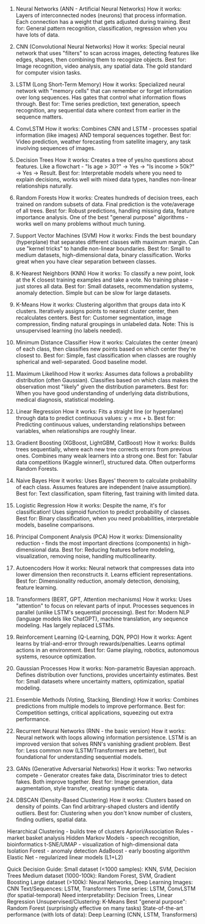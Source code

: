 1. Neural Networks (ANN - Artificial Neural Networks)
How it works: Layers of interconnected nodes (neurons) that process information. Each connection has a weight that gets adjusted during training.
Best for: General pattern recognition, classification, regression when you have lots of data.

2. CNN (Convolutional Neural Networks)
How it works: Special neural network that uses "filters" to scan across images, detecting features like edges, shapes, then combining them to recognize objects.
Best for: Image recognition, video analysis, any spatial data. The gold standard for computer vision tasks.

3. LSTM (Long Short-Term Memory)
How it works: Specialized neural network with "memory cells" that can remember or forget information over long sequences. Has gates that control what information flows through.
Best for: Time series prediction, text generation, speech recognition, any sequential data where context from earlier in the sequence matters.

4. ConvLSTM
How it works: Combines CNN and LSTM - processes spatial information (like images) AND temporal sequences together.
Best for: Video prediction, weather forecasting from satellite imagery, any task involving sequences of images.

5. Decision Trees
How it works: Creates a tree of yes/no questions about features. Like a flowchart - "Is age > 30?" → Yes → "Is income > 50k?" → Yes → Result.
Best for: Interpretable models where you need to explain decisions, works well with mixed data types, handles non-linear relationships naturally.

6. Random Forests
How it works: Creates hundreds of decision trees, each trained on random subsets of data. Final prediction is the vote/average of all trees.
Best for: Robust predictions, handling missing data, feature importance analysis. One of the best "general purpose" algorithms - works well on many problems without much tuning.

7. Support Vector Machines (SVM)
How it works: Finds the best boundary (hyperplane) that separates different classes with maximum margin. Can use "kernel tricks" to handle non-linear boundaries.
Best for: Small to medium datasets, high-dimensional data, binary classification. Works great when you have clear separation between classes.

8. K-Nearest Neighbors (KNN)
How it works: To classify a new point, look at the K closest training examples and take a vote. No training phase - just stores all data.
Best for: Small datasets, recommendation systems, anomaly detection. Simple but can be slow for large datasets.

9. K-Means
How it works: Clustering algorithm that groups data into K clusters. Iteratively assigns points to nearest cluster center, then recalculates centers.
Best for: Customer segmentation, image compression, finding natural groupings in unlabeled data. Note: This is unsupervised learning (no labels needed).

10. Minimum Distance Classifier
How it works: Calculates the center (mean) of each class, then classifies new points based on which center they're closest to.
Best for: Simple, fast classification when classes are roughly spherical and well-separated. Good baseline model.

11. Maximum Likelihood
How it works: Assumes data follows a probability distribution (often Gaussian). Classifies based on which class makes the observation most "likely" given the distribution parameters.
Best for: When you have good understanding of underlying data distributions, medical diagnosis, statistical modeling.

12. Linear Regression
How it works: Fits a straight line (or hyperplane) through data to predict continuous values: y = mx + b.
Best for: Predicting continuous values, understanding relationships between variables, when relationships are roughly linear.

1. Gradient Boosting (XGBoost, LightGBM, CatBoost)
How it works: Builds trees sequentially, where each new tree corrects errors from previous ones. Combines many weak learners into a strong one.
Best for: Tabular data competitions (Kaggle winner!), structured data. Often outperforms Random Forests.

2. Naive Bayes
How it works: Uses Bayes' theorem to calculate probability of each class. Assumes features are independent (naive assumption).
Best for: Text classification, spam filtering, fast training with limited data.

3. Logistic Regression
How it works: Despite the name, it's for classification! Uses sigmoid function to predict probability of classes.
Best for: Binary classification, when you need probabilities, interpretable models, baseline comparisons.

4. Principal Component Analysis (PCA)
How it works: Dimensionality reduction - finds the most important directions (components) in high-dimensional data.
Best for: Reducing features before modeling, visualization, removing noise, handling multicollinearity.

5. Autoencoders
How it works: Neural network that compresses data into lower dimension then reconstructs it. Learns efficient representations.
Best for: Dimensionality reduction, anomaly detection, denoising, feature learning.

6. Transformers (BERT, GPT, Attention mechanisms)
How it works: Uses "attention" to focus on relevant parts of input. Processes sequences in parallel (unlike LSTM's sequential processing).
Best for: Modern NLP (language models like ChatGPT), machine translation, any sequence modeling. Has largely replaced LSTMs.

7. Reinforcement Learning (Q-Learning, DQN, PPO)
How it works: Agent learns by trial-and-error through rewards/penalties. Learns optimal actions in an environment.
Best for: Game playing, robotics, autonomous systems, resource optimization.

8. Gaussian Processes
How it works: Non-parametric Bayesian approach. Defines distribution over functions, provides uncertainty estimates.
Best for: Small datasets where uncertainty matters, optimization, spatial modeling.

9. Ensemble Methods (Voting, Stacking, Blending)
How it works: Combines predictions from multiple models to improve performance.
Best for: Competition settings, critical applications, squeezing out extra performance.

10. Recurrent Neural Networks (RNN - the basic version)
How it works: Neural network with loops allowing information persistence. LSTM is an improved version that solves RNN's vanishing gradient problem.
Best for: Less common now (LSTM/Transformers are better), but foundational for understanding sequential models.

11. GANs (Generative Adversarial Networks)
How it works: Two networks compete - Generator creates fake data, Discriminator tries to detect fakes. Both improve together.
Best for: Image generation, data augmentation, style transfer, creating synthetic data.

12. DBSCAN (Density-Based Clustering)
How it works: Clusters based on density of points. Can find arbitrary-shaped clusters and identify outliers.
Best for: Clustering when you don't know number of clusters, finding outliers, spatial data.

Hierarchical Clustering - builds tree of clusters
Apriori/Association Rules - market basket analysis
Hidden Markov Models - speech recognition, bioinformatics
t-SNE/UMAP - visualization of high-dimensional data
Isolation Forest - anomaly detection
AdaBoost - early boosting algorithm
Elastic Net - regularized linear models (L1+L2)

Quick Decision Guide:
Small dataset (<1000 samples): KNN, SVM, Decision Trees
Medium dataset (1000-100k): Random Forest, SVM, Gradient Boosting
Large dataset (>100k): Neural Networks, Deep Learning
Images: CNN
Text/Sequences: LSTM, Transformers
Time series: LSTM, ConvLSTM (for spatial-temporal)
Need interpretability: Decision Trees, Linear Regression
Unsupervised/Clustering: K-Means
Best "general purpose": Random Forest (surprisingly effective on many tasks)
State-of-the-art performance (with lots of data): Deep Learning (CNN, LSTM, Transformers)
